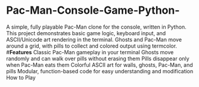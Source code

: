 # Pac-Man-Console-Game-Python-
A simple, fully playable Pac-Man clone for the console, written in Python. This project demonstrates basic game logic, keyboard input, and ASCII/Unicode art rendering in the terminal. Ghosts and Pac-Man move around a grid, with pills to collect and colored output using termcolor.
#**Features**
Classic Pac-Man gameplay in your terminal
Ghosts move randomly and can walk over pills without erasing them
Pills disappear only when Pac-Man eats them
Colorful ASCII art for walls, ghosts, Pac-Man, and pills
Modular, function-based code for easy understanding and modification
How to Play
